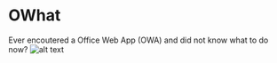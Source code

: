 # OWhat

Ever encoutered a Office Web App (OWA) and did not know what to do now?
![alt text](https://www.der-windows-papst.de/wp-content/uploads/2021/01/Exchange-OWA-ECP-Login-Seite-anpassen.jpg)
